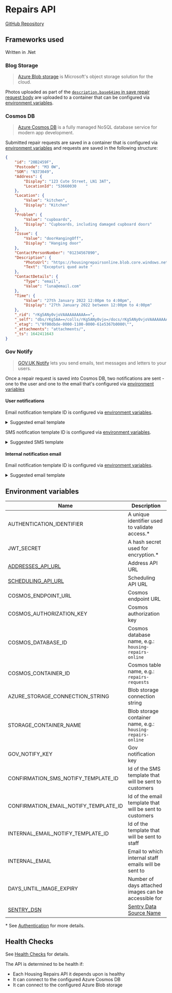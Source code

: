 # Repairs API

<a class="badge badge--secondary" href="https://github.com/City-of-Lincoln-Council/housing-repairs-online-api">GitHub Repository</a>

## Frameworks used

Written in .Net

### Blog Storage

> [Azure Blob storage](https://docs.microsoft.com/en-gb/azure/storage/blobs/storage-blobs-introduction) is Microsoft's object storage solution for the cloud.

Photos uploaded as part of the [`description.base64img` in save repair request body](../repairs-api/endpoints/repair#body) are uploaded to a container that can be configured via [environment variables](#blob-env).

### Cosmos DB

> [Azure Cosmos DB](https://docs.microsoft.com/en-us/azure/cosmos-db/introduction) is a fully managed NoSQL database service for modern app development.

Submitted repair requests are saved in a container that is configured via [environment variables](#cosmos-env) and requests are saved in the following structure:
```json
{
    "id": "20B2459F",
    "Postcode": "M3 0W",
    "SOR": "N373049",
    "Address": {
        "Display": "123 Cute Street, LN1 3AT",
        "LocationId": "53660030    "
    },
    "Location": {
        "Value": "kitchen",
        "Display": "Kitchen"
    },
    "Problem": {
        "Value": "cupboards",
        "Display": "Cupboards, including damaged cupboard doors"
    },
    "Issue": {
        "Value": "doorHangingOff",
        "Display": "Hanging door"
    },
    "ContactPersonNumber": "01234567890",
    "Description": {
        "PhotoUrl": "https://housingrepairsonline.blob.core.windows.net/housing-repairs-online/eb5adfb6-ed53-4f3b-90c4-7a54cc36c56a.png",
        "Text": "Excepturi quod aute "
    },
    "ContactDetails": {
        "Type": "email",
        "Value": "luna@email.com"
    },
    "Time": {
        "Value": "27th January 2022 12:00pm to 4:00pm",
        "Display": "27th January 2022 between 12:00pm to 4:00pm"
    },
    "_rid": "rKg5ANy0vjoVAAAAAAAAAA==",
    "_self": "dbs/rKg5AA==/colls/rKg5ANy0vjo=/docs/rKg5ANy0vjoVAAAAAAAAAA==/",
    "_etag": "\"0f00dbde-0000-1100-0000-61e5367b0000\"",
    "_attachments": "attachments/",
    "_ts": 1642411643
}
```

### Gov Notify

> [GOV.UK Notify](https://docs.notifications.service.gov.uk/net.html#net-client-documentation) lets you send emails, text messages and letters to your users.

Once a repair request is saved into Cosmos DB, two notifications are sent - one
to the user and one to the email that's configured via [environment variables](#email-env)

#### User notifications

Email notification template ID is configured via [environment variables](#n-email-env).
<details>
  <summary>Suggested email template</summary>
  <div>
    <strong>From:</strong>	Lincoln Repairs Online <br />
    <strong>To:</strong>	((<code>email</code> from <a href="../repairs-api/endpoints/repair#body" ><code>contactDetails.value</code></a>)) <br />
    <strong>Subject:</strong>	Repair details ((<code>repair_ref</code> generated when saving into Cosmos DB)) <br />
    <hr/>
    <p>
      Your repair has been successfully booked.
    </p>
    <p>
      Your booking details are: <br />
      Booking reference: ((<code>repair_ref</code>))<br />
      Appointment: ((<code>appointment_time</code> from <a href="../repairs-api/endpoints/repair#body" ><code>time.display</code></a>))
    </p>
    <p>
      You will receive a reminder the day before your appointment
    </p>
  </div>
</details>

SMS notification template ID is configured via [environment variables](#n-sms-env).
<details>
  <summary>Suggested SMS template</summary>
  <div>
    <strong>To:</strong>	((phone numer from <a href="../repairs-api/endpoints/repair#body" ><code>contactDetails.value</code></a>)) <br />
    <hr/>
    <p>
      Lincoln Repairs Online: Your repair has been successfully booked. Your
      booking reference is
      ((<code>repair_ref</code>))
      and your selected appointment date is
      ((<code>appointment_time</code>  from
          <a href="../repairs-api/endpoints/repair#body" >
            <code>time.display</code>
          </a>
        )).
    </p>

  </div>
</details>


#### Internal notification email

Email notification template ID is configured via [environment variables](#i-email-env).

<details>
  <summary>Suggested email template</summary>
  <div>
    <strong>From:</strong>	Lincoln Repairs Online <br />
    <strong>To:</strong>	((<code>email</code> from <a href="#email-env" ><code>INTERNAL_EMAIL</code></a>)) <br />
    <strong>Subject:</strong>	Repair details ((<code>repair_ref</code> generated when saving into Cosmos DB)) <br />
    <hr/>
    <p>
      A new online repair has been logged. Please add the repair to universal.<br />
      The repair details are:<br />
      Repair reference: ((<code>repair_ref</code>))<br />
      Property Reference: ((<code>uprn</code> from <a href="../repairs-api/endpoints/repair#body" ><code>address.locationId</code></a>))<br />
      Address: ((<code>uprn</code> from <a href="../repairs-api/endpoints/repair#body" ><code>address.display</code></a>))<br />
      SoR: ((<code>sor</code> generated when saving into Cosmos DB ))<br />
      Description: ((<code>repair_desc</code> from <a href="../repairs-api/endpoints/repair#body" ><code>description.text</code></a>
))<br />
      Contact number: ((<code>contact_no</code> from <a href="../repairs-api/endpoints/repair#body" ><code>contactPersonNumber</code></a>
))<br />
      Photos uploaded: ((<code>image_1</code>))<br />
    </p>
  </div>
</details>


## Environment variables
| Name                                                                      |  Description                                                                          |
|---------------------------------------------------------------------------|---------------------------------------------------------------------------------------|
| AUTHENTICATION_IDENTIFIER                                                 | A unique identifier used to validate access.*                                         |
| JWT_SECRET                                                                | A hash secret used for encryption.*                                                   |
| [ADDRESSES_API_URL](../housing-management-system-api/intro)            | Address API URL                                                                       |
| [SCHEDULING_API_URL](../scheduling-api/intro)                          | Scheduling API URL                                                                    |
| <span id="cosmos-env">COSMOS_ENDPOINT_URL</span>                          | Cosmos endpoint URL                                                                   |
| COSMOS_AUTHORIZATION_KEY                                                  | Cosmos authorization key                                                              |
| COSMOS_DATABASE_ID                                                        | Cosmos database name, e.g.: `housing-repairs-online`                                  |
| COSMOS_CONTAINER_ID                                                       | Cosmos table name, e.g.: `repairs-requests`                                           |
| <span id="blob-env">AZURE_STORAGE_CONNECTION_STRING</span>                | Blob storage connection string                                                        |
| STORAGE_CONTAINER_NAME                                                    | Blob storage container name, e.g.: `housing-repairs-online`                           |
| GOV_NOTIFY_KEY                                                            | Gov notification key                                                                  |
| <span id="n-sms-env">CONFIRMATION_SMS_NOTIFY_TEMPLATE_ID</span>           | Id of the SMS template that will be sent to customers                                 |
| <span id="n-email-env">CONFIRMATION_EMAIL_NOTIFY_TEMPLATE_ID</span>       | Id of the email template that will be sent to customers                               |
| <span id="i-email-env">INTERNAL_EMAIL_NOTIFY_TEMPLATE_ID</span>           | Id of the template that will be sent to staff                                         |
| <span id="email-env">INTERNAL_EMAIL</span>                                | Email to which internal staff emails will be sent to                                  |
| DAYS_UNTIL_IMAGE_EXPIRY                                                   | Number of days attached images can be accessible for                                  |
| [SENTRY_DSN](../alerting-and-monitoring/intro#azure-component-setup) | [Sentry Data Source Name](https://docs.sentry.io/product/sentry-basics/dsn-explainer/)|

\* See [Authentication](../apis/authentication) for more details.

## Health Checks

See [Health Checks](../apis/health-checks) for details.

The API is determined to be health if:

- Each Housing Repairs API it depends upon is healthy
- It can connect to the configured Azure Cosmos DB
- It can connect to the configured Azure Blob storage
